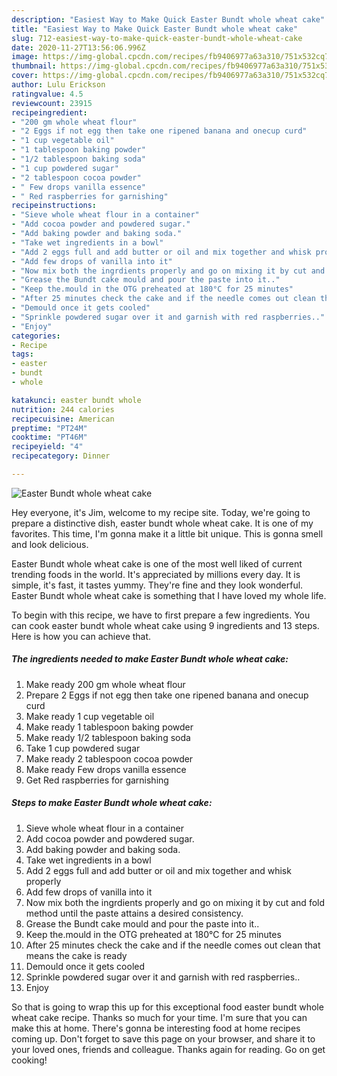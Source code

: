 ```yaml
---
description: "Easiest Way to Make Quick Easter Bundt whole wheat cake"
title: "Easiest Way to Make Quick Easter Bundt whole wheat cake"
slug: 712-easiest-way-to-make-quick-easter-bundt-whole-wheat-cake
date: 2020-11-27T13:56:06.996Z
image: https://img-global.cpcdn.com/recipes/fb9406977a63a310/751x532cq70/easter-bundt-whole-wheat-cake-recipe-main-photo.jpg
thumbnail: https://img-global.cpcdn.com/recipes/fb9406977a63a310/751x532cq70/easter-bundt-whole-wheat-cake-recipe-main-photo.jpg
cover: https://img-global.cpcdn.com/recipes/fb9406977a63a310/751x532cq70/easter-bundt-whole-wheat-cake-recipe-main-photo.jpg
author: Lulu Erickson
ratingvalue: 4.5
reviewcount: 23915
recipeingredient:
- "200 gm whole wheat flour"
- "2 Eggs if not egg then take one ripened banana and onecup curd"
- "1 cup vegetable oil"
- "1 tablespoon baking powder"
- "1/2 tablespoon baking soda"
- "1 cup powdered sugar"
- "2 tablespoon cocoa powder"
- " Few drops vanilla essence"
- " Red raspberries for garnishing"
recipeinstructions:
- "Sieve whole wheat flour in a container"
- "Add cocoa powder and powdered sugar."
- "Add baking powder and baking soda."
- "Take wet ingredients in a bowl"
- "Add 2 eggs full and add butter or oil and mix together and whisk properly"
- "Add few drops of vanilla into it"
- "Now mix both the ingrdients properly and go on mixing it by cut and fold method until the paste attains a desired consistency."
- "Grease the Bundt cake mould and pour the paste into it.."
- "Keep the.mould in the OTG preheated at 180°C for 25 minutes"
- "After 25 minutes check the cake and if the needle comes out clean that means the cake is ready"
- "Demould once it gets cooled"
- "Sprinkle powdered sugar over it and garnish with red raspberries.."
- "Enjoy"
categories:
- Recipe
tags:
- easter
- bundt
- whole

katakunci: easter bundt whole 
nutrition: 244 calories
recipecuisine: American
preptime: "PT24M"
cooktime: "PT46M"
recipeyield: "4"
recipecategory: Dinner

---
```



![Easter Bundt whole wheat cake](https://img-global.cpcdn.com/recipes/fb9406977a63a310/751x532cq70/easter-bundt-whole-wheat-cake-recipe-main-photo.jpg)

Hey everyone, it's Jim, welcome to my recipe site. Today, we're going to prepare a distinctive dish, easter bundt whole wheat cake. It is one of my favorites. This time, I'm gonna make it a little bit unique. This is gonna smell and look delicious.

Easter Bundt whole wheat cake is one of the most well liked of current trending foods in the world. It's appreciated by millions every day. It is simple, it's fast, it tastes yummy. They're fine and they look wonderful. Easter Bundt whole wheat cake is something that I have loved my whole life.




To begin with this recipe, we have to first prepare a few ingredients. You can cook easter bundt whole wheat cake using 9 ingredients and 13 steps. Here is how you can achieve that.

<!--inarticleads1-->

##### The ingredients needed to make Easter Bundt whole wheat cake:

1. Make ready 200 gm whole wheat flour
1. Prepare 2 Eggs if not egg then take one ripened banana and onecup curd
1. Make ready 1 cup vegetable oil
1. Make ready 1 tablespoon baking powder
1. Make ready 1/2 tablespoon baking soda
1. Take 1 cup powdered sugar
1. Make ready 2 tablespoon cocoa powder
1. Make ready  Few drops vanilla essence
1. Get  Red raspberries for garnishing




<!--inarticleads2-->

##### Steps to make Easter Bundt whole wheat cake:

1. Sieve whole wheat flour in a container
1. Add cocoa powder and powdered sugar.
1. Add baking powder and baking soda.
1. Take wet ingredients in a bowl
1. Add 2 eggs full and add butter or oil and mix together and whisk properly
1. Add few drops of vanilla into it
1. Now mix both the ingrdients properly and go on mixing it by cut and fold method until the paste attains a desired consistency.
1. Grease the Bundt cake mould and pour the paste into it..
1. Keep the.mould in the OTG preheated at 180°C for 25 minutes
1. After 25 minutes check the cake and if the needle comes out clean that means the cake is ready
1. Demould once it gets cooled
1. Sprinkle powdered sugar over it and garnish with red raspberries..
1. Enjoy




So that is going to wrap this up for this exceptional food easter bundt whole wheat cake recipe. Thanks so much for your time. I'm sure that you can make this at home. There's gonna be interesting food at home recipes coming up. Don't forget to save this page on your browser, and share it to your loved ones, friends and colleague. Thanks again for reading. Go on get cooking!
